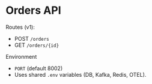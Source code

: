 # Orders API

Routes (v1):
- POST `/orders`
- GET `/orders/{id}`

Environment
- `PORT` (default 8002)
- Uses shared `.env` variables (DB, Kafka, Redis, OTEL).


